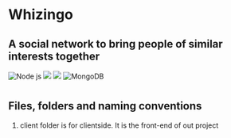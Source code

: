 # Whizingo
## A social network to bring people of similar interests together

  ![Node js](https://img.shields.io/badge/Node.js-8.10-green.svg) 
  ![](https://img.shields.io/badge/React-16.9.0-blueviolet.svg) 
  ![](https://img.shields.io/badge/Express.js-4.17.1-ce085a.svg)
  ![MongoDB](https://img.shields.io/badge/MongoDB-4.2-green)
#


## Files, folders and naming conventions
1. client folder is for clientside. It is the front-end of out project 
